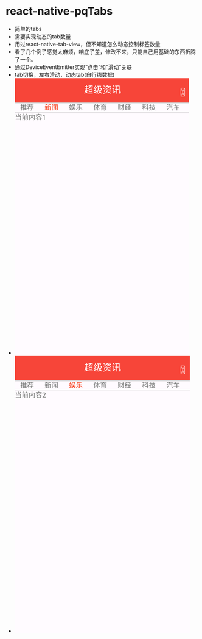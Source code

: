 # react-native-pqTabs
- 简单的tabs
- 需要实现动态的tab数量
- 用过react-native-tab-view，但不知道怎么动态控制标签数量
- 看了几个例子感觉太麻烦，咱底子差，修改不来，只能自己用基础的东西折腾了一个。
- 通过DeviceEventEmitter实现“点击”和“滑动”关联
- tab切换，左右滑动，动态tab(自行绑数据)
- ![image](https://github.com/phhui/react-native-pqTabs/blob/master/app/img/a.png)
- ![image](https://github.com/phhui/react-native-pqTabs/blob/master/app/img/b.png)
